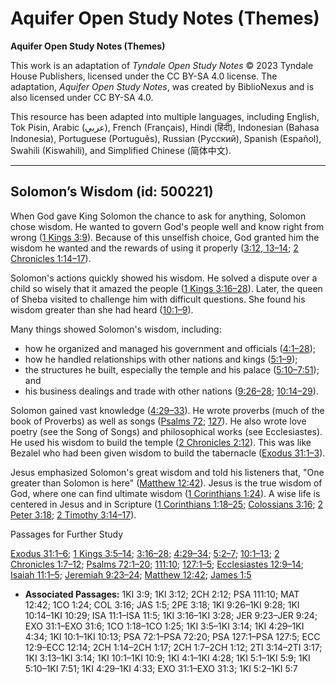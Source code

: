 # Aquifer Open Study Notes (Themes)

**Aquifer Open Study Notes (Themes)**

This work is an adaptation of *Tyndale Open Study Notes* © 2023 Tyndale House Publishers, licensed under the CC BY\-SA 4\.0 license. The adaptation, *Aquifer Open Study Notes*, was created by BiblioNexus and is also licensed under CC BY\-SA 4\.0\.

This resource has been adapted into multiple languages, including English, Tok Pisin, Arabic (عربي), French (Français), Hindi (हिंदी), Indonesian (Bahasa Indonesia), Portuguese (Português), Russian (Русский), Spanish (Español), Swahili (Kiswahili), and Simplified Chinese (简体中文).



--------------------------------

## Solomon’s Wisdom (id: 500221)

When God gave King Solomon the chance to ask for anything, Solomon chose wisdom. He wanted to govern God's people well and know right from wrong ([1 Kings 3:9](https://ref.ly/1Kgs3:9)). Because of this unselfish choice, God granted him the wisdom he wanted and the rewards of using it properly ([3:12, 1](https://ref.ly/1Kgs3:12)[3–14](https://ref.ly/1Kgs3:13-1Kgs3:14); [2 Chronicles 1:14–17](https://ref.ly/2Chr1:14-2Chr1:17)).

Solomon's actions quickly showed his wisdom. He solved a dispute over a child so wisely that it amazed the people ([1 Kings 3:16–28](https://ref.ly/1Kgs3:16-1Kgs3:28)). Later, the queen of Sheba visited to challenge him with difficult questions. She found his wisdom greater than she had heard ([10:1–9](https://ref.ly/1Kgs10:1-1Kgs10:9)). 

Many things showed Solomon's wisdom, including:

* how he organized and managed his government and officials ([4:1–28](https://ref.ly/1Kgs4:1-1Kgs4:28));
* how he handled relationships with other nations and kings ([5:1–9](https://ref.ly/1Kgs5:1-1Kgs5:9));
* the structures he built, especially the temple and his palace ([5:10–7:51](https://ref.ly/1Kgs5:10-1Kgs7:51)); and
* his business dealings and trade with other nations ([9:26–28](https://ref.ly/1Kgs9:26-1Kgs9:28); [10:14–29](https://ref.ly/1Kgs10:14-1Kgs10:29)).

Solomon gained vast knowledge ([4:29–33](https://ref.ly/1Kgs4:29-1Kgs4:33)). He wrote proverbs (much of the book of Proverbs) as well as songs ([Psalms 72](https://ref.ly/Ps72:1-Ps72:20); [127](https://ref.ly/Ps127:1-Ps127:5)). He also wrote love poetry (see the Song of Songs) and philosophical works (see Ecclesiastes). He used his wisdom to build the temple ([2 Chronicles 2:12](https://ref.ly/2Chr2:12)). This was like Bezalel who had been given wisdom to build the tabernacle ([Exodus 31:1–3](https://ref.ly/Exod31:1-Exod31:3)).

Jesus emphasized Solomon's great wisdom and told his listeners that, "One greater than Solomon is here" ([Matthew 12:42](https://ref.ly/Matt12:42)). Jesus is the true wisdom of God, where one can find ultimate wisdom ([1 Corinthians 1:24](https://ref.ly/1Cor1:24)). A wise life is centered in Jesus and in Scripture ([1 Corinthians 1:18–25](https://ref.ly/1Cor1:18-1Cor1:25); [Colossians 3:16](https://ref.ly/Col3:16); [2 Peter 3:18](https://ref.ly/2Pet3:18); [2 Timothy 3:14–17](https://ref.ly/2Tim3:14-2Tim3:17)).

Passages for Further Study

[Exodus 31:1–6](https://ref.ly/Exod31:1-Exod31:6); [1 Kings 3:5–14](https://ref.ly/1Kgs3:5-1Kgs3:14); [3:16–28](https://ref.ly/1Kgs3:16-1Kgs3:28); [4:29–34](https://ref.ly/1Kgs4:29-1Kgs4:34); [5:2–7](https://ref.ly/1Kgs5:2-1Kgs5:7); [10:1–13](https://ref.ly/1Kgs10:1-1Kgs10:13); [2 Chronicles 1:7–12](https://ref.ly/2Chr1:7-2Chr1:12); [Psalms 72:1–20](https://ref.ly/Ps72:1-Ps72:20); [111:10](https://ref.ly/Ps111:10); [127:1–5](https://ref.ly/Ps127:1-Ps127:5); [Ecclesiastes 12:9–14](https://ref.ly/Eccl12:9-Eccl12:14); [Isaiah 11:1–5](https://ref.ly/Isa11:1-Isa11:5); [Jeremiah 9:23–24](https://ref.ly/Jer9:23-Jer9:24); [Matthew 12:42](https://ref.ly/Matt12:42); [James 1:5](https://ref.ly/Jas1:5)

* **Associated Passages:** 1KI 3:9; 1KI 3:12; 2CH 2:12; PSA 111:10; MAT 12:42; 1CO 1:24; COL 3:16; JAS 1:5; 2PE 3:18; 1KI 9:26–1KI 9:28; 1KI 10:14–1KI 10:29; ISA 11:1–ISA 11:5; 1KI 3:16–1KI 3:28; JER 9:23–JER 9:24; EXO 31:1–EXO 31:6; 1CO 1:18–1CO 1:25; 1KI 3:5–1KI 3:14; 1KI 4:29–1KI 4:34; 1KI 10:1–1KI 10:13; PSA 72:1–PSA 72:20; PSA 127:1–PSA 127:5; ECC 12:9–ECC 12:14; 2CH 1:14–2CH 1:17; 2CH 1:7–2CH 1:12; 2TI 3:14–2TI 3:17; 1KI 3:13–1KI 3:14; 1KI 10:1–1KI 10:9; 1KI 4:1–1KI 4:28; 1KI 5:1–1KI 5:9; 1KI 5:10–1KI 7:51; 1KI 4:29–1KI 4:33; EXO 31:1–EXO 31:3; 1KI 5:2–1KI 5:7

